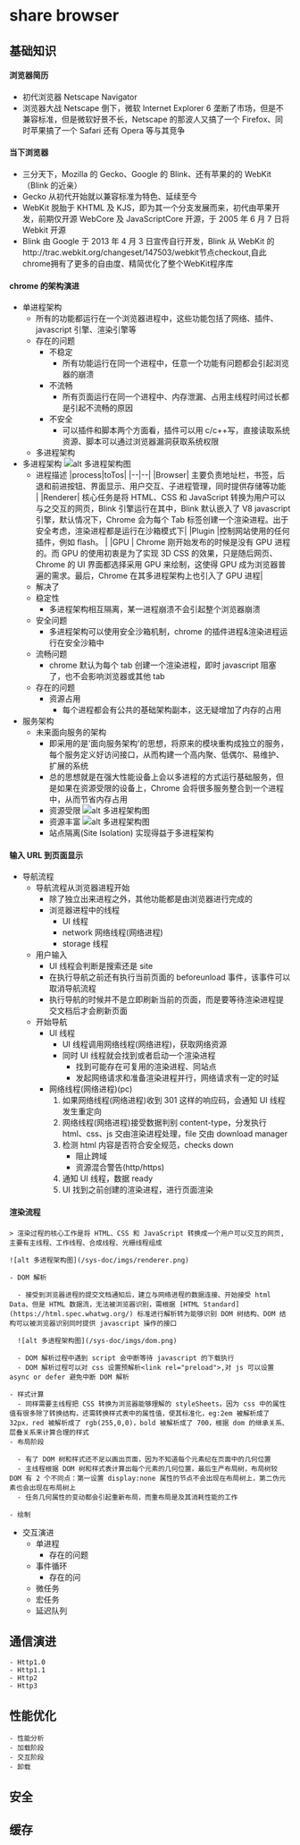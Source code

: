 # share browser

## 基础知识

#### 浏览器简历

- 初代浏览器 Netscape Navigator
- 浏览器大战 Netscape 倒下，微软 Internet Explorer 6 垄断了市场，但是不兼容标准，但是微软好景不长，Netscape 的那波人又搞了一个 Firefox、同时苹果搞了一个 Safari 还有 Opera 等与其竞争

#### 当下浏览器

- 三分天下，Mozilla 的 Gecko、Google 的 Blink、还有苹果的的 WebKit（Blink 的近亲）
- Gecko 从初代开始就以兼容标准为特色、延续至今
- WebKit 脱胎于 KHTML 及 KJS，即为其一个分支发展而来，初代由苹果开发，前期仅开源 WebCore 及 JavaScriptCore 开源，于 2005 年 6 月 7 日将 Webkit 开源
- Blink 由 Google 于 2013 年 4 月 3 日宣传自行开发，Blink 从 WebKit 的http://trac.webkit.org/changeset/147503/webkit节点checkout,自此chrome拥有了更多的自由度、精简优化了整个WebKit程序库

#### chrome 的架构演进

- 单进程架构
  - 所有的功能都运行在一个浏览器进程中，这些功能包括了网络、插件、javascript 引擎、渲染引擎等
  - 存在的问题
    - 不稳定
      - 所有功能运行在同一个进程中，任意一个功能有问题都会引起浏览器的崩溃
    - 不流畅
      - 所有页面运行在同一个进程中、内存泄漏、占用主线程时间过长都是引起不流畅的原因
    - 不安全
      - 可以插件和脚本两个方面看，插件可以用 c/c++写，直接读取系统资源、脚本可以通过浏览器漏洞获取系统权限
  - 多进程架构
- 多进程架构
  ![alt 多进程架构图](/sys-doc/imgs/browser-arch.png)
  - 进程描述
    |process|toTos|
    |--|--|
    |Browser| 主要负责地址栏，书签，后退和前进按钮、界面显示、用户交互、子进程管理，同时提供存储等功能 |
    |Renderer| 核心任务是将 HTML、CSS 和 JavaScript 转换为用户可以与之交互的网页，Blink 引擎运行在其中，Blink 默认嵌入了 V8 javascript 引擎，默认情况下，Chrome 会为每个 Tab 标签创建一个渲染进程。出于安全考虑，渲染进程都是运行在沙箱模式下|
    |Plugin |控制网站使用的任何插件，例如 flash。 |
    |GPU | Chrome 刚开始发布的时候是没有 GPU 进程的。而 GPU 的使用初衷是为了实现 3D CSS 的效果，只是随后网页、Chrome 的 UI 界面都选择采用 GPU 来绘制，这使得 GPU 成为浏览器普遍的需求。最后，Chrome 在其多进程架构上也引入了 GPU 进程|
  - 解决了
  - 稳定性
    - 多进程架构相互隔离，某一进程崩溃不会引起整个浏览器崩溃
  - 安全问题
    - 多进程架构可以使用安全沙箱机制，chrome 的插件进程&渲染进程运行在安全沙箱中
  - 流畅问题
    - chrome 默认为每个 tab 创建一个渲染进程，即时 javascript 阻塞了，也不会影响浏览器或其他 tab
  - 存在的问题
    - 资源占用
      - 每个进程都会有公共的基础架构副本，这无疑增加了内存的占用
- 服务架构
  - 未来面向服务的架构
    - 即采用的是'面向服务架构'的思想，将原来的模块重构成独立的服务，每个服务定义好访问接口，从而构建一个高内聚、低偶尔、易维护、扩展的系统
    - 总的思想就是在强大性能设备上会以多进程的方式运行基础服务，但是如果在资源受限的设备上，Chrome 会将很多服务整合到一个进程中，从而节省内存占用
    - 资源受限
      ![alt 多进程架构图](/sys-doc/imgs/browser-arch2.png)
    - 资源丰富
      ![alt 多进程架构图](/sys-doc/imgs/servicfication.png)
    - 站点隔离(Site Isolation) 实现得益于多进程架构

#### 输入 URL 到页面显示

- 导航流程
  - 导航流程从浏览器进程开始
    - 除了独立出来进程之外，其他功能都是由浏览器进行完成的
    - 浏览器进程中的线程
      - UI 线程
      - network 网络线程(网络进程)
      - storage 线程
  - 用户输入
    - UI 线程会判断是搜索还是 site
    - 在执行导航之前还有执行当前页面的 beforeunload 事件，该事件可以取消导航流程
    - 执行导航的时候并不是立即刷新当前的页面，而是要等待渲染进程提交文档后才会刷新页面
  - 开始导航
    - UI 线程
      - UI 线程调用网络线程(网络进程)，获取网络资源
      - 同时 UI 线程就会找到或者启动一个渲染进程
        - 找到可能存在可复用的渲染进程、同站点
        - 发起网络请求和准备渲染进程并行，网络请求有一定的时延
    - 网络线程(网络进程)(pc)
      1. 如果网络线程(网络进程)收到 301 这样的响应码，会通知 UI 线程发生重定向
      2. 网络线程(网络进程)接受数据判别 content-type，分发执行 html、css、js 交由渲染进程处理，file 交由 download manager
      3. 检测 html 内容是否符合安全规范，checks down
         - 阻止跨域
         - 资源混合警告(http/https)
      4. 通知 UI 线程，数据 ready
      5. UI 找到之前创建的渲染进程，进行页面渲染

#### 渲染流程

    > 渲染过程的核心工作是将 HTML、CSS 和 JavaScript 转换成一个用户可以交互的网页,主要有主线程、工作线程、合成线程、光栅线程组成

    ![alt 多进程架构图](/sys-doc/imgs/renderer.png)

    - DOM 解析

      - 接受到浏览器进程的提交文档通知后，建立与网络进程的数据连接、开始接受 html Data、但是 HTML 数据流，无法被浏览器识别，需根据 [HTML Standard](https://html.spec.whatwg.org/) 标准进行解析转为能够识别 DOM 树结构、DOM 结构可以被浏览器识别同时提供 javascript 操作的接口

      ![alt 多进程架构图](/sys-doc/imgs/dom.png)

      - DOM 解析过程中遇到 script 会中断等待 javascript 的下载执行
      - DOM 解析过程可以对 css 设置预解析<link rel="preload">,对 js 可以设置 async or defer 避免中断 DOM 解析

    - 样式计算
      - 同样需要主线程把 CSS 转换为浏览器能够理解的 styleSheets。因为 css 中的属性值有很多除了转换结构，还需转换样式表中的属性值，使其标准化，eg:2em 被解析成了 32px，red 被解析成了 rgb(255,0,0)，bold 被解析成了 700，根据 dom 的继承关系、层叠关系来计算合理的样式
    - 布局阶段

      - 有了 DOM 树和样式还不足以画出页面，因为不知道每个元素纪在页面中的几何位置
      - 主线程根据 DOM 树和样式表计算出每个元素的几何位置，最后生产布局树，布局树较 DOM 有 2 个不同点：第一设置 display:none 属性的节点不会出现在布局树上，第二伪元素也会出现在布局树上
      - 任务几何属性的变动都会引起重新布局，而重布局是及其消耗性能的工作

    - 绘制

- 交互演进
  - 单进程
    - 存在的问题
  - 事件循环
    - 存在的问
  - 微任务
  - 宏任务
  - 延迟队列

## 通信演进

    - Http1.0
    - Http1.1
    - Http2
    - Http3

## 性能优化

    - 性能分析
    - 加载阶段
    - 交互阶段
    - 卸载

## 安全

## 缓存
